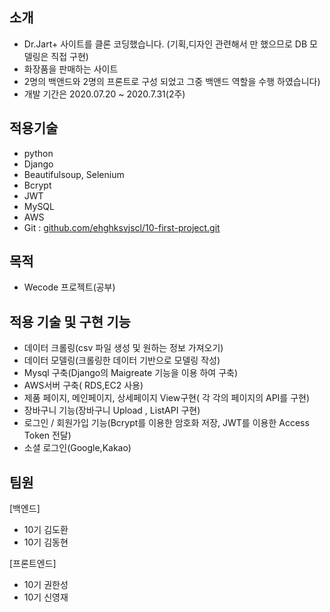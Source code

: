 ## 소개
- Dr.Jart+ 사이트를 클론 코딩했습니다. (기획,디자인 관련해서 만 했으므로 DB 모델링은 직접 구현)
- 화장품을 판매하는 사이트
- 2명의 백앤드와 2명의 프론트로 구성 되었고 그중 백앤드 역할을 수행 하였습니다)
- 개발 기간은 2020.07.20 ~ 2020.7.31(2주)

## 적용기술
- python
- Django
- Beautifulsoup, Selenium
- Bcrypt
- JWT
- MySQL
- AWS
- Git : [github.com/ehghksvjscl/10-first-project.git](https://github.com/ehghksvjscl/10-first-project.git)

## 목적
- Wecode 프로젝트(공부)

## 적용 기술 및 구현 기능
- 데이터 크롤링(csv 파일 생성 및 원하는 정보 가져오기)
- 데이터 모델링(크롤링한 데이터 기반으로 모델링 작성)
- Mysql 구축(Django의 Maigreate 기능을 이용 하여 구축)
- AWS서버 구축( RDS,EC2 사용)
- 제품 페이지, 메인페이지, 상세페이지 View구현( 각 각의 페이지의 API를 구현)
- 장바구니 기능(장바구니 Upload , ListAPI 구현)
- 로그인 / 회원가입 기능(Bcrypt를 이용한 암호화 저장, JWT를 이용한 Access Token 전달)
- 소셜 로그인(Google,Kakao)

## 팀원
[백엔드]
- 10기 김도환
- 10기 김동현

[프론트엔드]
- 10기 권한성
- 10기 신영재


